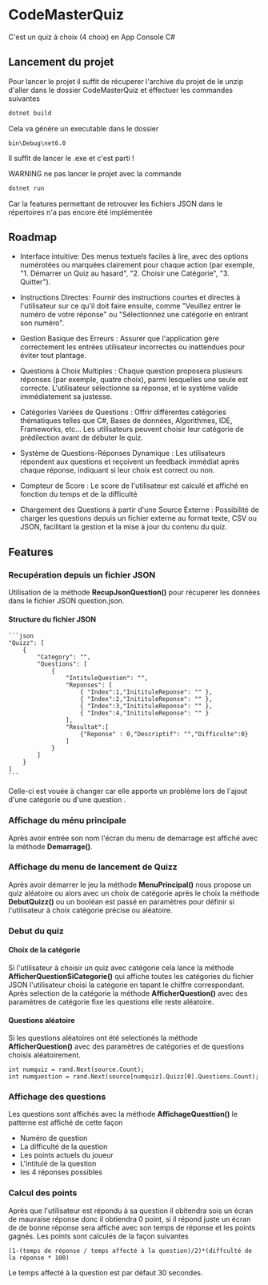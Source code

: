 
# CodeMasterQuiz

C'est un quiz à choix (4 choix) en App Console C#

## Lancement du projet

Pour lancer le projet il suffit de récuperer l'archive du projet de le unzip d'aller dans le dossier CodeMasterQuiz et éffectuer les commandes suivantes

```bash
dotnet build
```
Cela va génére un executable dans le dossier
    
    bin\Debug\net6.0

Il suffit de lancer le .exe et c'est parti ! 

WARNING ne pas lancer le projet avec la commande

```bash
dotnet run
```

Car la features permettant de retrouver les fichiers JSON dans le répertoires n'a pas encore été implémentée 

## Roadmap

- Interface intuitive: Des menus textuels faciles à lire, avec des options numérotées ou marquées clairement pour chaque action (par exemple, "1. Démarrer un Quiz au hasard", "2. Choisir une Catégorie", "3. Quitter").

- Instructions Directes: Fournir des instructions courtes et directes à l'utilisateur sur ce qu'il doit faire ensuite, comme "Veuillez entrer le numéro de votre réponse" ou "Sélectionnez une catégorie en entrant son numéro".

- Gestion Basique des Erreurs : Assurer que l'application gère correctement les entrées utilisateur incorrectes ou inattendues pour éviter tout plantage.

- Questions à Choix Multiples : Chaque question proposera plusieurs réponses (par exemple, quatre choix), parmi lesquelles une seule est correcte. L'utilisateur sélectionne sa réponse, et le système valide immédiatement sa justesse.

- Catégories Variées de Questions : Offrir différentes catégories thématiques telles que C#, Bases de données, Algorithmes, IDE, Frameworks, etc... Les utilisateurs peuvent choisir leur catégorie de prédilection avant de débuter le quiz.

- Système de Questions-Réponses Dynamique : Les utilisateurs répondent aux questions et reçoivent un feedback immédiat après chaque réponse, indiquant si leur choix est correct ou non.

- Compteur de Score : Le score de l'utilisateur est calculé et affiché en fonction du temps et de la difficulté

- Chargement des Questions à partir d'une Source Externe : Possibilité de charger les questions depuis un fichier externe au format texte, CSV ou JSON, facilitant la gestion et la mise à jour du contenu du quiz.



## Features

### Recupération depuis un fichier JSON
Utilisation de la méthode **RecupJsonQuestion()** pour récuperer les données dans le fichier JSON question.json.
#### Structure du fichier JSON
    ```json
    "Quizz": [
        {
            "Category": "",
            "Questions": [
                {
                    "IntituleQuestion": "",
                    "Reponses": [
                        { "Index":1,"InitituleReponse": "" },
                        { "Index":2,"InitituleReponse": "" },
                        { "Index":3,"InitituleReponse": "" },
                        { "Index":4,"InitituleReponse": "" }
                    ],
                    "Resultat":[
                        {"Reponse" : 0,"Descriptif": "","Difficulte":0}
                    ]
                }
            ]
        }
    ]
    ```

Celle-ci est vouée à changer car elle apporte un problème lors de l'ajout d'une catégorie ou d'une question .
### Affichage du ménu principale

Après avoir entrée son nom l'écran du menu de demarrage est affiché avec la méthode **Demarrage()**.

### Affichage du menu de lancement de Quizz

Après avoir démarrer le jeu la méthode **MenuPrincipal()** nous propose un quiz aléatoire ou alors avec un choix de catégorie après le choix la méthode **DebutQuizz()**
ou un booléan est passé en paramètres pour définir si l'utilisateur à choix catégorie précise ou aléatoire.

### Debut du quiz 


#### Choix de la catégorie

Si l'utilisateur à choisir un quiz avec catégorie cela lance la méthode **AfficherQuestionSiCategorie()** qui affiche toutes les catégories du fichier JSON l'utilisateur choisi la catégorie en tapant le chiffre correspondant. Après selection de la catégorie la méthode **AfficherQuestion()** avec des paramètres de catégorie fixe 
les questions elle reste aléatoire.
#### Questions aléatoire

Si les questions aléatoires ont été selectionés la méthode **AfficherQuestion()** avec des paramètres de catégories et de questions choisis aléatoirement.

    int numquiz = rand.Next(source.Count);
    int numquestion = rand.Next(source[numquiz].Quizz[0].Questions.Count);

### Affichage des questions

Les questions sont affichés avec la méthode **AffichageQuesttion()** le patterne est affiché de cette façon

- Numéro de question
- La difficulté de la question
- Les points actuels du joueur 
- L'intitulé de la question 
- les 4 réponses possibles

### Calcul des points 

Après que l'utilisateur est répondu à sa question il obitendra sois un écran de mauvaise réponse donc il obtiendra 0 point, si il répond juste un écran de de bonne réponse sera affiché avec son temps de réponse et les points gagnés. Les points sont calculés de la façon suivantes

    (1-(temps de réponse / temps affecté à la question)/2)*(diffculté de la réponse * 100)

Le temps affecté à la question est par défaut 30 secondes.
